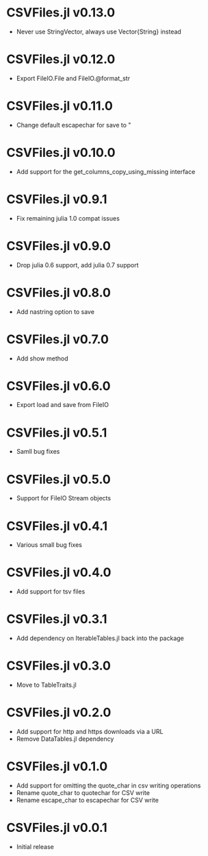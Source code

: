 # CSVFiles.jl v0.13.0
* Never use StringVector, always use Vector{String} instead

# CSVFiles.jl v0.12.0
* Export FileIO.File and FileIO.@format_str

# CSVFiles.jl v0.11.0
* Change default escapechar for save to "

# CSVFiles.jl v0.10.0
* Add support for the get_columns_copy_using_missing interface

# CSVFiles.jl v0.9.1
* Fix remaining julia 1.0 compat issues

# CSVFiles.jl v0.9.0
* Drop julia 0.6 support, add julia 0.7 support

# CSVFiles.jl v0.8.0
* Add nastring option to save

# CSVFiles.jl v0.7.0
* Add show method

# CSVFiles.jl v0.6.0
* Export load and save from FileIO

# CSVFiles.jl v0.5.1
* Samll bug fixes

# CSVFiles.jl v0.5.0
* Support for FileIO Stream objects

# CSVFiles.jl v0.4.1
* Various small bug fixes

# CSVFiles.jl v0.4.0
* Add support for tsv files

# CSVFiles.jl v0.3.1
* Add dependency on IterableTables.jl back into the package

# CSVFiles.jl v0.3.0
* Move to TableTraits.jl

# CSVFiles.jl v0.2.0
* Add support for http and https downloads via a URL
* Remove DataTables.jl dependency

# CSVFiles.jl v0.1.0
* Add support for omitting the quote_char in csv writing operations
* Rename quote_char to quotechar for CSV write
* Rename escape_char to escapechar for CSV write

# CSVFiles.jl v0.0.1
* Initial release
